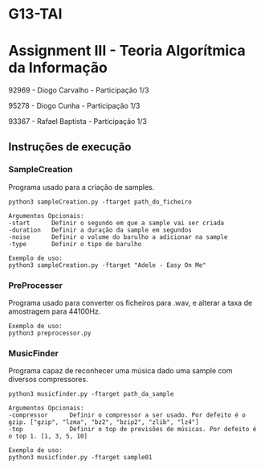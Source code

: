 # G13-TAI

# Assignment III - Teoria Algorítmica da Informação

92969 - Diogo Carvalho - Participação 1/3 

95278 - Diogo Cunha - Participação 1/3 

93367 - Rafael Baptista - Participação 1/3 


## Instruções de execução

### SampleCreation
Programa usado para a criação de samples.
```
python3 sampleCreation.py -ftarget path_do_ficheiro
```

```
Argumentos Opcionais:
-start      Definir o segundo em que a sample vai ser criada
-duration   Definir a duração da sample em segundos
-noise      Definir o volume do barulho a adicionar na sample
-type       Definir o tipo de barulho
```

```
Exemplo de uso:
python3 sampleCreation.py -ftarget "Adele - Easy On Me"
```

### PreProcesser
Programa usado para converter os ficheiros para .wav, e alterar a taxa de amostragem para 44100Hz.
```
Exemplo de uso:
python3 preprocessor.py
```

### MusicFinder
Programa capaz de reconhecer uma música dado uma sample com diversos compressores.

```
python3 musicfinder.py -ftarget path_da_sample
```

```
Argumentos Opcionais:
-compressor      Definir o compressor a ser usado. Por defeito é o gzip. ["gzip", "lzma", "bz2", "bzip2", "zlib", "lz4"]
-top             Definir o top de previsões de músicas. Por defeito é o top 1. [1, 3, 5, 10]
```

```
Exemplo de uso:
python3 musicfinder.py -ftarget sample01
```